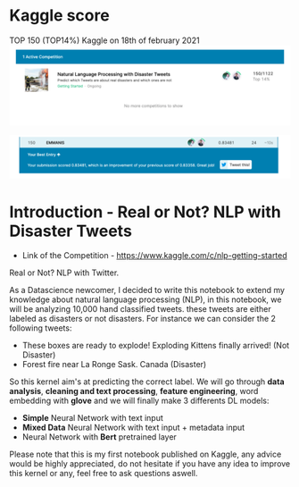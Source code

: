 
# Kaggle score

TOP 150 (TOP14%) Kaggle  on 18th of february 2021
![alt text](/pics/top14-0.png "top-14-Kaggle-1")

![alt text](/pics/top-14-3.png "top-14-Kaggle-2")

# Introduction - Real or Not? NLP with Disaster Tweets

* Link of the Competition - https://www.kaggle.com/c/nlp-getting-started

Real or Not? NLP with Twitter.

As a Datascience newcomer, I decided to write this notebook to extend my knowledge about natural language processing (NLP), in this notebook, we will be analyzing 10,000 hand classified tweets. these tweets are either labeled as disasters or not disasters. For instance we can consider the 2 following tweets:


*   These boxes are ready to explode! Exploding Kittens finally arrived! (Not Disaster)
*   Forest fire near La Ronge Sask. Canada (Disaster)

So this kernel aim's at predicting the correct label. We will go through **data analysis**, **cleaning and text processing**, **feature engineering**, word embedding with **glove** and we will finally make 3 differents DL models:


*   **Simple** Neural Network with text input
*   **Mixed Data** Neural Network with text input + metadata input
*   Neural Network with **Bert** pretrained layer


Please note that this is my first notebook published on Kaggle, any advice would be highly appreciated, do not hesitate if you have any idea to improve this kernel or any, feel free to ask questions aswell.   

